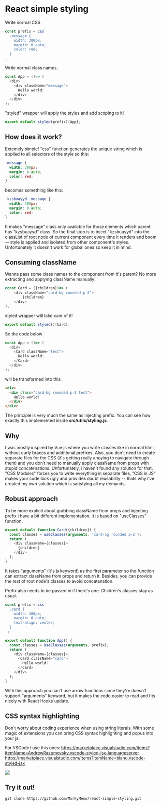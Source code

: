 # React simple styling

Write normal CSS.

```js
const prefix = css`
  .message {
    width: 300px;
    margin: 0 auto;
    color: red;
  }
;
```

Write normal class names.
```js
const App = ()=> (
  <div>
    <div className="message">
      Hello world!
    </div>
  </div>
);
```

"styled" wrapper will apply the styles and add scoping to it!

```js
export default styled(prefix)(App);
```

## How does it work?

Exremely simple! "css" function generates the unique string which is applied to all selectors of the style so this:
```css
.message {
  width: 300px;
  margin: 0 auto;
  color: red;
}
```

becomes something like this:
```css
.kzsbuayyd .message {
  width: 300px;
  margin: 0 auto;
  color: red;
}
```

It makes "message" class only available for those elements which parent has "kzsbuayyd" class. So the final step is to inject "kzsbuayyd" into the classList of root node of current component every time it renders and boom -- style is applied and isolated from other component's styles. Unfortunately it doesn't work for global ones so keep it in mind.

## Consuming className

Wanna pass some class names to the component from it's parent?
No more extracting and applying className manually!

```js
const Card = ({children})=> (
    <div className="card-bg rounded p-2">
        {children}
    </div>
);
```

styled wrapper will take care of it!
```js
export default styled()(Card);
```

So the code below

```js
const App = ()=> (
  <div>
    <Card className="test">
      Hello world!
    </Card>
  </div>
);
```

will be transformed into this:

```html
<div>
  <div class="card-bg rounded p-2 test">
    Hello world!
  </div>
</div>
```

The principle is very much the same as injecting prefix. You can see how exactly this implemented inside **src/utils/styling.js**.

## Why

I was mostly inspired by Vue.js where you write classes like in normal html, without curly braces and additional prefixes. Also, you don't need to create separate files for the CSS (it's getting really anoying to navigate through them) and you don't need to manually apply className from props with stupid concatenations.
Unfortunately, i haven't found any solution for that. "CSS Modules" forces you to write everything in separate files, "CSS in JS" makes your code look ugly and provides doubt reusability -- thats why i've created my own solution which is satisfying all my demands.

## Robust approach

To be more explicit about grabbing className from props and injecting prefix i have a bit different implementation. It is based on "useClasses" function.

```js
export default function Card({children}) {
  const classes = useClasses(arguments, 'card-bg rounded p-2');
  return (
    <div className={classes}>
      {children}
    </div>
  );
}
```

It takes "arguments" (it's js keyword) as the first parameter so the function can extract className from props and return it. Besides, you can provide the rest of root node's classes to avoid concatenation.

Prefix also needs to be passed in if there's one. Children's classes stay as usual.
```js
const prefix = css`
  .card {
    width: 300px;
    margin: 0 auto;
    text-align: center;
  }
`;

export default function App() {
  const classes = useClasses(arguments, prefix);
  return (
    <div className={classes}>
      <Card className="card">
        Hello world!
      </Card>
    </div>
  );
}
```

With this approach you can't use arrow functions since they're doesn't support "arguments" keyword, but it makes the code easier to read and fits nicely with React Hooks update.

## CSS syntax highlighting

Don't worry about coding experience when using string literals. With some magic of extensions you can bring CSS syntax highlighting and popus into your js.

For VSCode i use this ones:
https://marketplace.visualstudio.com/items?itemName=AndrewRazumovsky.vscode-styled-jsx-languageserver
https://marketplace.visualstudio.com/items?itemName=blanu.vscode-styled-jsx

![](https://i.imgur.com/uXkBJM0.png)

## Try it out!

```console
git clone https://github.com/MurkyMeow/react-simple-styling.git
```